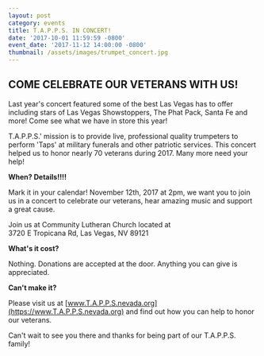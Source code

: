 ```yaml
---
layout: post
category: events
title: T.A.P.P.S. IN CONCERT!
date: '2017-10-01 11:59:59 -0800'
event_date: '2017-11-12 14:00:00 -0800'
thumbnail: /assets/images/trumpet_concert.jpg
---
```

## COME CELEBRATE OUR VETERANS WITH US!

Last year's concert featured some of the best Las Vegas has to offer including stars of Las Vegas Showstoppers, The Phat Pack, Santa Fe and more! Come see what we have in store this year!

T.A.P.P.S.' mission is to provide live, professional quality trumpeters to perform 'Taps' at military funerals and other patriotic services. This concert helped us to honor nearly 70 veterans during 2017. Many more need your help!

**When?  Details!!!!**

Mark it in your calendar!  November 12th, 2017 at 2pm, we want you to join us in a concert to celebrate our veterans, hear amazing music and support a great cause.

Join us at Community Lutheran Church located at<br>
3720 E Tropicana Rd, Las Vegas, NV 89121

**What's it cost?**

Nothing.  Donations are accepted at the door.  Anything you can give is appreciated.

**Can't make it?**

Please visit us at [www.T.A.P.P.S.nevada.org](https://www.T.A.P.P.S.nevada.org) and find out how you can help to honor our veterans.

Can't wait to see you there and thanks for being part of our T.A.P.P.S. family!
